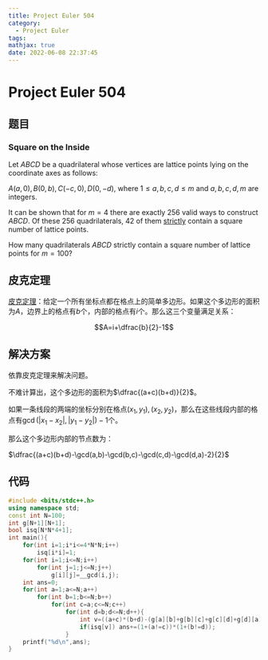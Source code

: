 ```yaml
---
title: Project Euler 504
category:
  - Project Euler
tags:
mathjax: true
date: 2022-06-08 22:37:45
---
```


<escape><!-- more --></escape>

# Project Euler 504

## 题目

### Square on the Inside

Let $ABCD$ be a quadrilateral whose vertices are lattice points lying on the coordinate axes as follows:

$A(a, 0), B(0, b), C(-c, 0), D(0, -d)$, where $1 \le a, b, c, d \le m$ and $a, b, c, d, m$ are integers.

It can be shown that for $m = 4$ there are exactly $256$ valid ways to construct $ABCD$. Of these $256$ quadrilaterals, $42$ of them <u>strictly</u> contain a square number of lattice points.

How many quadrilaterals $ABCD$ strictly contain a square number of lattice points for $m = 100$?

## 皮克定理

[皮克定理](https://en.wikipedia.org/wiki/Pick%27s_theorem)：给定一个所有坐标点都在格点上的简单多边形。如果这个多边形的面积为$A$，边界上的格点有$b$个，内部的格点有$i$个。那么这三个变量满足关系：

$$A=i+\dfrac{b}{2}-1$$

## 解决方案

依靠皮克定理来解决问题。

不难计算出，这个多边形的面积为$\dfrac{(a+c)(b+d)}{2}$。

如果一条线段的两端的坐标分别在格点$(x_1,y_1),(x_2,y_2)$，那么在这些线段内部的格点有$\gcd(|x_1-x_2|,|y_1-y_2|)-1$个。

那么这个多边形内部的节点数为：

$\dfrac{(a+c)(b+d)-\gcd(a,b)-\gcd(b,c)-\gcd(c,d)-\gcd(d,a)-2}{2}$

## 代码

```C++
#include <bits/stdc++.h>
using namespace std;
const int N=100;
int g[N+1][N+1];
bool isq[N*N*4+1];
int main(){
    for(int i=1;i*i<=4*N*N;i++)
        isq[i*i]=1;
    for(int i=1;i<=N;i++)
        for(int j=1;j<=N;j++)
            g[i][j]=__gcd(i,j);
    int ans=0;
    for(int a=1;a<=N;a++)
        for(int b=1;b<=N;b++)
            for(int c=a;c<=N;c++)
                for(int d=b;d<=N;d++){
                    int v=((a+c)*(b+d)-(g[a][b]+g[b][c]+g[c][d]+g[d][a])+2)>>1;
                    if(isq[v]) ans+=(1+(a!=c))*(1+(b!=d));
                }
    printf("%d\n",ans);
}

```
